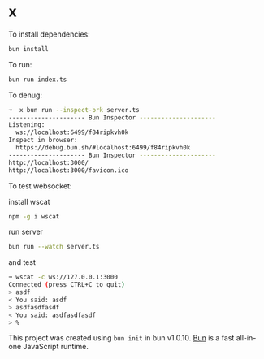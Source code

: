 # x

To install dependencies:

```bash
bun install
```

To run:

```bash
bun run index.ts
```

To denug:

```bash
➜  x bun run --inspect-brk server.ts
--------------------- Bun Inspector ---------------------
Listening:
  ws://localhost:6499/f84ripkvh0k
Inspect in browser:
  https://debug.bun.sh/#localhost:6499/f84ripkvh0k
--------------------- Bun Inspector ---------------------
http://localhost:3000/
http://localhost:3000/favicon.ico
```

To test websocket:

install wscat

```bash
npm -g i wscat
```
run server
```bash
bun run --watch server.ts
```
and test

```bash
➜ wscat -c ws://127.0.0.1:3000
Connected (press CTRL+C to quit)
> asdf
< You said: asdf
> asdfasdfasdf
< You said: asdfasdfasdf
> %
```

This project was created using `bun init` in bun v1.0.10. [Bun](https://bun.sh) is a fast all-in-one JavaScript runtime.

